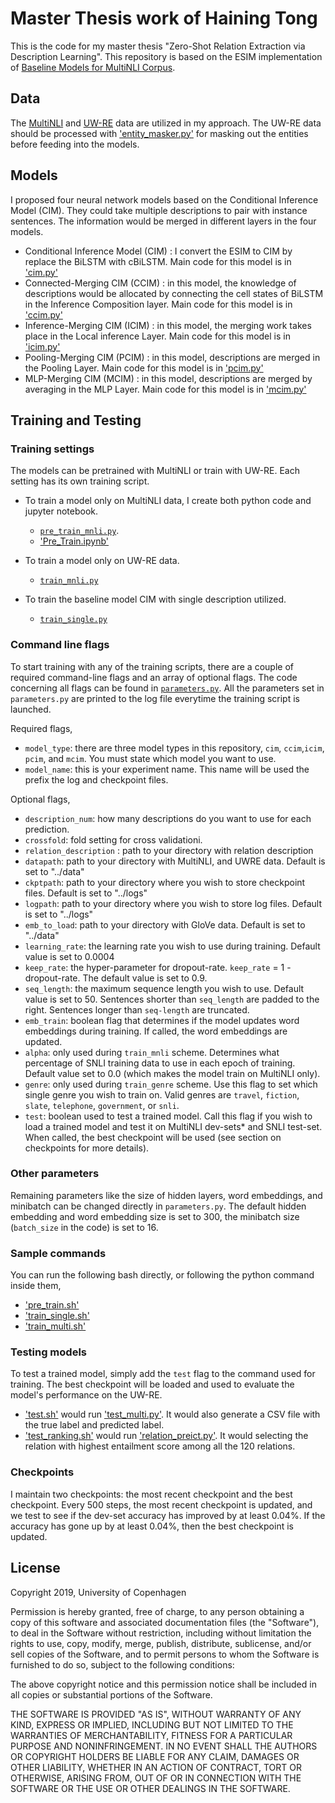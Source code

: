 # Master Thesis work of Haining Tong

This is the code for my master thesis "Zero-Shot Relation Extraction via Description Learning". This repository is based on the ESIM implementation of [Baseline Models for MultiNLI Corpus](https://github.com/nyu-mll/multiNLI).

## Data
The [MultiNLI](https://www.nyu.edu/projects/bowman/multinli/) and [UW-RE](http://nlp.cs.washington.edu/zeroshot/) data are utilized in my approach. The UW-RE data should be processed with ['entity_masker.py'](https://github.com/tonghaining/zero_shot_relation_extraction/blob/master/data_process/mask_entity/entity_masker.py) for masking out the entities before feeding into the models.

## Models
I proposed four neural network models based on the Conditional Inference Model (CIM). They could take multiple descriptions to pair with instance sentences. The information would be merged in different layers in the four models.

- Conditional Inference Model (CIM) : I convert the ESIM to CIM by replace the BiLSTM with cBiLSTM. Main code for this model is in ['cim.py'](https://github.com/tonghaining/zero_shot_relation_extraction/blob/master/python/models/cim.py)
- Connected-Merging CIM (CCIM) : in this model, the knowledge of descriptions would be allocated by connecting the cell states of BiLSTM in the Inference Composition layer. Main code for this model is in ['ccim.py'](https://github.com/tonghaining/zero_shot_relation_extraction/blob/master/python/models/ccim.py)
- Inference-Merging CIM (ICIM) : in this model, the merging work takes place in the Local inference Layer. Main code for this model is in ['icim.py'](https://github.com/tonghaining/zero_shot_relation_extraction/blob/master/python/models/icim.py)
- Pooling-Merging CIM (PCIM) : in this model, descriptions are merged in the Pooling Layer. Main code for this model is in ['pcim.py'](https://github.com/tonghaining/zero_shot_relation_extraction/blob/master/python/models/pcim.py)
- MLP-Merging CIM (MCIM) : in this model, descriptions are merged by averaging in the MLP Layer. Main code for this model is in ['mcim.py'](https://github.com/tonghaining/zero_shot_relation_extraction/blob/master/python/models/mcim.py)

## Training and Testing

### Training settings

The models can be pretrained with MultiNLI or train with UW-RE. Each setting has its own training script.

- To train a model only on MultiNLI data, I create both python code and jupyter notebook.
	- [`pre_train_mnli.py`](https://github.com/tonghaining/zero_shot_relation_extraction/blob/master/python/pre_train_mnli.py). 
	- ['Pre_Train.ipynb'](https://github.com/tonghaining/zero_shot_relation_extraction/blob/master/python/Pre_Train.ipynb)

- To train a model only on UW-RE data.
	- [`train_mnli.py`](https://github.com/tonghaining/zero_shot_relation_extraction/blob/master/python/test_multi.py)

- To train the baseline model CIM with single description utilized.
	- [`train_single.py`](https://github.com/tonghaining/zero_shot_relation_extraction/blob/master/python/train_single.py)

### Command line flags

To start training with any of the training scripts, there are a couple of required command-line flags and an array of optional flags. The code concerning all flags can be found in [`parameters.py`](https://github.com/tonghaining/zero_shot_relation_extraction/blob/master/python/util/parameters.py). All the parameters set in `parameters.py` are printed to the log file everytime the training script is launched.

Required flags,

- `model_type`: there are three model types in this repository, `cim`, `ccim`,`icim`, `pcim`, and `mcim`. You must state which model you want to use.
- `model_name`: this is your experiment name. This name will be used the prefix the log and checkpoint files.

Optional flags,

- `description_num`: how many descriptions do you want to use for each prediction.
- `crossfold`: fold setting for cross validationi.
- `relation_description` : path to your directory with relation description
- `datapath`: path to your directory with MultiNLI, and UWRE data. Default is set to "../data"
- `ckptpath`: path to your directory where you wish to store checkpoint files. Default is set to "../logs"
- `logpath`: path to your directory where you wish to store log files. Default is set to "../logs"
- `emb_to_load`: path to your directory with GloVe data. Default is set to "../data"
- `learning_rate`: the learning rate you wish to use during training. Default value is set to 0.0004
- `keep_rate`: the hyper-parameter for dropout-rate. `keep_rate` = 1 - dropout-rate. The default value is set to 0.9.
- `seq_length`: the maximum sequence length you wish to use. Default value is set to 50. Sentences shorter than `seq_length` are padded to the right. Sentences longer than `seq-length` are truncated.
- `emb_train`: boolean flag that determines if the model updates word embeddings during training. If called, the word embeddings are updated.
- `alpha`: only used during `train_mnli` scheme. Determines what percentage of SNLI training data to use in each epoch of training. Default value set to 0.0 (which makes the model train on MultiNLI only).
- `genre`: only used during `train_genre` scheme. Use this flag to set which single genre you wish to train on. Valid genres are `travel`, `fiction`, `slate`, `telephone`, `government`, or `snli`.
- `test`: boolean used to test a trained model. Call this flag if you wish to load a trained model and test it on MultiNLI dev-sets* and SNLI test-set. When called, the best checkpoint will be used (see section on checkpoints for more details).


### Other parameters

Remaining parameters like the size of hidden layers, word embeddings, and minibatch can be changed directly in `parameters.py`. The default hidden embedding and word embedding size is set to 300, the minibatch size (`batch_size` in the code) is set to 16.

### Sample commands
You can run the following bash directly, or following the python command inside them,

- ['pre_train.sh'](https://github.com/tonghaining/zero_shot_relation_extraction/blob/master/python/pre_train.sh)
- ['train_single.sh'](https://github.com/tonghaining/zero_shot_relation_extraction/blob/master/python/train_single.sh)
- ['train_multi.sh'](https://github.com/tonghaining/zero_shot_relation_extraction/blob/master/python/train_multi.sh)

### Testing models
To test a trained model, simply add the `test` flag to the command used for training. The best checkpoint will be loaded and used to evaluate the model's performance on the UW-RE.

- ['test.sh'](https://github.com/tonghaining/zero_shot_relation_extraction/blob/master/python/test.sh) would run ['test_multi.py'](https://github.com/tonghaining/zero_shot_relation_extraction/blob/master/python/test_multi.py). It would also generate a CSV file with the true label and predicted label.
- ['test_ranking.sh'](https://github.com/tonghaining/zero_shot_relation_extraction/blob/master/python/test_ranking.sh) would run ['relation_preict.py'](https://github.com/tonghaining/zero_shot_relation_extraction/blob/master/python/relation_predict.py). It would selecting the relation with highest entailment score among all the 120 relations.

### Checkpoints

I maintain two checkpoints: the most recent checkpoint and the best checkpoint. Every 500 steps, the most recent checkpoint is updated, and we test to see if the dev-set accuracy has improved by at least 0.04%. If the accuracy has gone up by at least 0.04%, then the best checkpoint is updated.

## License

Copyright 2019, University of Copenhagen

Permission is hereby granted, free of charge, to any person obtaining a copy of this software and associated documentation files (the "Software"), to deal in the Software without restriction, including without limitation the rights to use, copy, modify, merge, publish, distribute, sublicense, and/or sell copies of the Software, and to permit persons to whom the Software is furnished to do so, subject to the following conditions:

The above copyright notice and this permission notice shall be included in all copies or substantial portions of the Software.

THE SOFTWARE IS PROVIDED "AS IS", WITHOUT WARRANTY OF ANY KIND, EXPRESS OR IMPLIED, INCLUDING BUT NOT LIMITED TO THE WARRANTIES OF MERCHANTABILITY, FITNESS FOR A PARTICULAR PURPOSE AND NONINFRINGEMENT. IN NO EVENT SHALL THE AUTHORS OR COPYRIGHT HOLDERS BE LIABLE FOR ANY CLAIM, DAMAGES OR OTHER LIABILITY, WHETHER IN AN ACTION OF CONTRACT, TORT OR OTHERWISE, ARISING FROM, OUT OF OR IN CONNECTION WITH THE SOFTWARE OR THE USE OR OTHER DEALINGS IN THE SOFTWARE.
